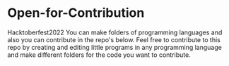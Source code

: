 # Open-for-Contribution
Hacktoberfest2022
You can make folders of programming languages and also you can contribute in the repo's below.
Feel free to contribute to this repo by creating and editing little programs in any programming language and make different folders for the code you want to contribute.
